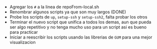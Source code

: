 - Agregar los `#` a la linea de repoFrom-local.sh
- Renombrar algunos scripts ya que son muy largos (DONE)
- Probe los scripts de `up`, `setup-ssh` y `setup-ssh2`, falta probar los otros
- Terminar el nuevo script que unifica a todos los demas, aun que pueda ser algo repetitivo y no tenga mucho
  uso para un script asi es bueno para practicar
- Iniciar a reescribir los scripts usando las librerias de `GUM` para una mejor visualizacion
